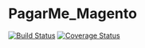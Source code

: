 # PagarMe_Magento

[![Build Status](https://travis-ci.org/pagarme/pagarme-magento.svg?branch=master)](https://travis-ci.org/pagarme/pagarme-magento)
[![Coverage Status](https://coveralls.io/repos/github/pagarme/pagarme-magento/badge.svg?branch=master)](https://coveralls.io/github/pagarme/pagarme-magento?branch=master)
